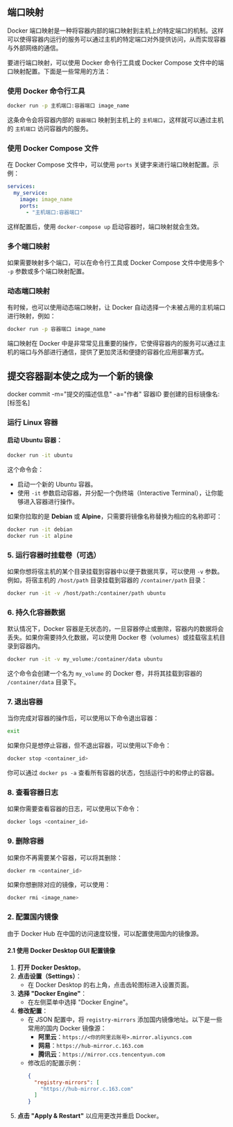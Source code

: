 
## 端口映射

Docker 端口映射是一种将容器内部的端口映射到主机上的特定端口的机制。这样可以使得容器内运行的服务可以通过主机的特定端口对外提供访问，从而实现容器与外部网络的通信。

要进行端口映射，可以使用 Docker 命令行工具或 Docker Compose 文件中的端口映射配置。下面是一些常用的方法：

### 使用 Docker 命令行工具
```bash
docker run -p 主机端口:容器端口 image_name
```
这条命令会将容器内部的 `容器端口` 映射到主机上的 `主机端口`，这样就可以通过主机的 `主机端口` 访问容器内的服务。

### 使用 Docker Compose 文件
在 Docker Compose 文件中，可以使用 `ports` 关键字来进行端口映射配置。示例：
```yaml
services:
  my_service:
    image: image_name
    ports:
      - "主机端口:容器端口"
```
这样配置后，使用 `docker-compose up` 启动容器时，端口映射就会生效。

### 多个端口映射
如果需要映射多个端口，可以在命令行工具或 Docker Compose 文件中使用多个 `-p` 参数或多个端口映射配置。

### 动态端口映射
有时候，也可以使用动态端口映射，让 Docker 自动选择一个未被占用的主机端口进行映射，例如：
```bash
docker run -p 容器端口 image_name
```

端口映射在 Docker 中是非常常见且重要的操作，它使得容器内的服务可以通过主机的端口与外部进行通信，提供了更加灵活和便捷的容器化应用部署方式。


## 提交容器副本使之成为一个新的镜像

docker commit -m="提交的描述信息" -a="作者" 容器ID 要创建的目标镜像名:[标签名]

### 运行 Linux 容器

#### 启动 Ubuntu 容器：
```bash
docker run -it ubuntu
```

这个命令会：
- 启动一个新的 Ubuntu 容器。
- 使用 `-it` 参数启动容器，并分配一个伪终端（Interactive Terminal），让你能够进入容器进行操作。

如果你拉取的是 **Debian** 或 **Alpine**，只需要将镜像名称替换为相应的名称即可：
```bash
docker run -it debian
docker run -it alpine
```

### 5. **运行容器时挂载卷（可选）**
如果你想将宿主机的某个目录挂载到容器中以便于数据共享，可以使用 `-v` 参数。例如，将宿主机的 `/host/path` 目录挂载到容器的 `/container/path` 目录：

```bash
docker run -it -v /host/path:/container/path ubuntu
```

### 6. **持久化容器数据**
默认情况下，Docker 容器是无状态的，一旦容器停止或删除，容器内的数据将会丢失。如果你需要持久化数据，可以使用 Docker 卷（volumes）或挂载宿主机目录到容器内。

```bash
docker run -it -v my_volume:/container/data ubuntu
```

这个命令会创建一个名为 `my_volume` 的 Docker 卷，并将其挂载到容器的 `/container/data` 目录下。

### 7. **退出容器**
当你完成对容器的操作后，可以使用以下命令退出容器：

```bash
exit
```

如果你只是想停止容器，但不退出容器，可以使用以下命令：
```bash
docker stop <container_id>
```

你可以通过 `docker ps -a` 查看所有容器的状态，包括运行中的和停止的容器。

### 8. **查看容器日志**
如果你需要查看容器的日志，可以使用以下命令：
```bash
docker logs <container_id>
```

### 9. **删除容器**
如果你不再需要某个容器，可以将其删除：
```bash
docker rm <container_id>
```

如果你想删除对应的镜像，可以使用：
```bash
docker rmi <image_name>
```
### 2. 配置国内镜像

由于 Docker Hub 在中国的访问速度较慢，可以配置使用国内的镜像源。

#### 2.1 使用 Docker Desktop GUI 配置镜像

1. **打开 Docker Desktop**。
2. **点击设置（Settings）**：
   - 在 Docker Desktop 的右上角，点击齿轮图标进入设置页面。
3. **选择 "Docker Engine"**：
   - 在左侧菜单中选择 "Docker Engine"。
4. **修改配置**：
   - 在 JSON 配置中，将 `registry-mirrors` 添加国内镜像地址。以下是一些常用的国内 Docker 镜像源：
     - **阿里云**：`https://<你的阿里云账号>.mirror.aliyuncs.com`
     - **网易**：`https://hub-mirror.c.163.com`
     - **腾讯云**：`https://mirror.ccs.tencentyun.com`
   - 修改后的配置示例：
     ```json
     {
       "registry-mirrors": [
         "https://hub-mirror.c.163.com"
       ]
     }
     ```
5. **点击 "Apply & Restart"** 以应用更改并重启 Docker。